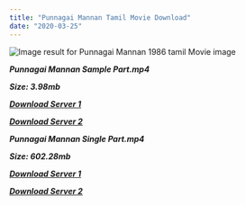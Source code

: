 ```yaml
---
title: "Punnagai Mannan Tamil Movie Download"
date: "2020-03-25"
---
```


![Image result for Punnagai Mannan 1986 tamil Movie image](https://www.filmibeat.com/img/220x100x275/popcorn/movie_posters/punnagai-mannan-5532.jpg)

**_Punnagai Mannan Sample Part.mp4_**

**_Size: 3.98mb_**

**_[Download Server 1](http://b4.wetransfer.vip/files/{b8ae04a0e9ab0f9e64837bab03a252825878f388f00779843f60cec38aa445db}20Actor{b8ae04a0e9ab0f9e64837bab03a252825878f388f00779843f60cec38aa445db}20Hits{b8ae04a0e9ab0f9e64837bab03a252825878f388f00779843f60cec38aa445db}20Collection/Kamal{b8ae04a0e9ab0f9e64837bab03a252825878f388f00779843f60cec38aa445db}20Haasan{b8ae04a0e9ab0f9e64837bab03a252825878f388f00779843f60cec38aa445db}20Movies{b8ae04a0e9ab0f9e64837bab03a252825878f388f00779843f60cec38aa445db}20Collection/Kamal{b8ae04a0e9ab0f9e64837bab03a252825878f388f00779843f60cec38aa445db}20Haasan{b8ae04a0e9ab0f9e64837bab03a252825878f388f00779843f60cec38aa445db}20Classic{b8ae04a0e9ab0f9e64837bab03a252825878f388f00779843f60cec38aa445db}20Movies{b8ae04a0e9ab0f9e64837bab03a252825878f388f00779843f60cec38aa445db}20Collections/Punnagai{b8ae04a0e9ab0f9e64837bab03a252825878f388f00779843f60cec38aa445db}20Mannan{b8ae04a0e9ab0f9e64837bab03a252825878f388f00779843f60cec38aa445db}20(1986)/Punnagai{b8ae04a0e9ab0f9e64837bab03a252825878f388f00779843f60cec38aa445db}20Mannan{b8ae04a0e9ab0f9e64837bab03a252825878f388f00779843f60cec38aa445db}20{b8ae04a0e9ab0f9e64837bab03a252825878f388f00779843f60cec38aa445db}20Sample{b8ae04a0e9ab0f9e64837bab03a252825878f388f00779843f60cec38aa445db}20HD.mp4)_**

**_[Download Server 2](http://b4.wetransfer.vip/files/{b8ae04a0e9ab0f9e64837bab03a252825878f388f00779843f60cec38aa445db}20Actor{b8ae04a0e9ab0f9e64837bab03a252825878f388f00779843f60cec38aa445db}20Hits{b8ae04a0e9ab0f9e64837bab03a252825878f388f00779843f60cec38aa445db}20Collection/Kamal{b8ae04a0e9ab0f9e64837bab03a252825878f388f00779843f60cec38aa445db}20Haasan{b8ae04a0e9ab0f9e64837bab03a252825878f388f00779843f60cec38aa445db}20Movies{b8ae04a0e9ab0f9e64837bab03a252825878f388f00779843f60cec38aa445db}20Collection/Kamal{b8ae04a0e9ab0f9e64837bab03a252825878f388f00779843f60cec38aa445db}20Haasan{b8ae04a0e9ab0f9e64837bab03a252825878f388f00779843f60cec38aa445db}20Classic{b8ae04a0e9ab0f9e64837bab03a252825878f388f00779843f60cec38aa445db}20Movies{b8ae04a0e9ab0f9e64837bab03a252825878f388f00779843f60cec38aa445db}20Collections/Punnagai{b8ae04a0e9ab0f9e64837bab03a252825878f388f00779843f60cec38aa445db}20Mannan{b8ae04a0e9ab0f9e64837bab03a252825878f388f00779843f60cec38aa445db}20(1986)/Punnagai{b8ae04a0e9ab0f9e64837bab03a252825878f388f00779843f60cec38aa445db}20Mannan{b8ae04a0e9ab0f9e64837bab03a252825878f388f00779843f60cec38aa445db}20{b8ae04a0e9ab0f9e64837bab03a252825878f388f00779843f60cec38aa445db}20Sample{b8ae04a0e9ab0f9e64837bab03a252825878f388f00779843f60cec38aa445db}20HD.mp4)_**

**_Punnagai Mannan Single Part.mp4_**

**_Size: 602.28mb_**

**_[Download Server 1](http://b4.wetransfer.vip/files/{b8ae04a0e9ab0f9e64837bab03a252825878f388f00779843f60cec38aa445db}20Actor{b8ae04a0e9ab0f9e64837bab03a252825878f388f00779843f60cec38aa445db}20Hits{b8ae04a0e9ab0f9e64837bab03a252825878f388f00779843f60cec38aa445db}20Collection/Kamal{b8ae04a0e9ab0f9e64837bab03a252825878f388f00779843f60cec38aa445db}20Haasan{b8ae04a0e9ab0f9e64837bab03a252825878f388f00779843f60cec38aa445db}20Movies{b8ae04a0e9ab0f9e64837bab03a252825878f388f00779843f60cec38aa445db}20Collection/Kamal{b8ae04a0e9ab0f9e64837bab03a252825878f388f00779843f60cec38aa445db}20Haasan{b8ae04a0e9ab0f9e64837bab03a252825878f388f00779843f60cec38aa445db}20Classic{b8ae04a0e9ab0f9e64837bab03a252825878f388f00779843f60cec38aa445db}20Movies{b8ae04a0e9ab0f9e64837bab03a252825878f388f00779843f60cec38aa445db}20Collections/Punnagai{b8ae04a0e9ab0f9e64837bab03a252825878f388f00779843f60cec38aa445db}20Mannan{b8ae04a0e9ab0f9e64837bab03a252825878f388f00779843f60cec38aa445db}20(1986)/Punnagai{b8ae04a0e9ab0f9e64837bab03a252825878f388f00779843f60cec38aa445db}20Mannan{b8ae04a0e9ab0f9e64837bab03a252825878f388f00779843f60cec38aa445db}20{b8ae04a0e9ab0f9e64837bab03a252825878f388f00779843f60cec38aa445db}20Single{b8ae04a0e9ab0f9e64837bab03a252825878f388f00779843f60cec38aa445db}20Part{b8ae04a0e9ab0f9e64837bab03a252825878f388f00779843f60cec38aa445db}20HD.mp4)_**

**_[Download Server 2](http://b4.wetransfer.vip/files/{b8ae04a0e9ab0f9e64837bab03a252825878f388f00779843f60cec38aa445db}20Actor{b8ae04a0e9ab0f9e64837bab03a252825878f388f00779843f60cec38aa445db}20Hits{b8ae04a0e9ab0f9e64837bab03a252825878f388f00779843f60cec38aa445db}20Collection/Kamal{b8ae04a0e9ab0f9e64837bab03a252825878f388f00779843f60cec38aa445db}20Haasan{b8ae04a0e9ab0f9e64837bab03a252825878f388f00779843f60cec38aa445db}20Movies{b8ae04a0e9ab0f9e64837bab03a252825878f388f00779843f60cec38aa445db}20Collection/Kamal{b8ae04a0e9ab0f9e64837bab03a252825878f388f00779843f60cec38aa445db}20Haasan{b8ae04a0e9ab0f9e64837bab03a252825878f388f00779843f60cec38aa445db}20Classic{b8ae04a0e9ab0f9e64837bab03a252825878f388f00779843f60cec38aa445db}20Movies{b8ae04a0e9ab0f9e64837bab03a252825878f388f00779843f60cec38aa445db}20Collections/Punnagai{b8ae04a0e9ab0f9e64837bab03a252825878f388f00779843f60cec38aa445db}20Mannan{b8ae04a0e9ab0f9e64837bab03a252825878f388f00779843f60cec38aa445db}20(1986)/Punnagai{b8ae04a0e9ab0f9e64837bab03a252825878f388f00779843f60cec38aa445db}20Mannan{b8ae04a0e9ab0f9e64837bab03a252825878f388f00779843f60cec38aa445db}20{b8ae04a0e9ab0f9e64837bab03a252825878f388f00779843f60cec38aa445db}20Single{b8ae04a0e9ab0f9e64837bab03a252825878f388f00779843f60cec38aa445db}20Part{b8ae04a0e9ab0f9e64837bab03a252825878f388f00779843f60cec38aa445db}20HD.mp4)_**
